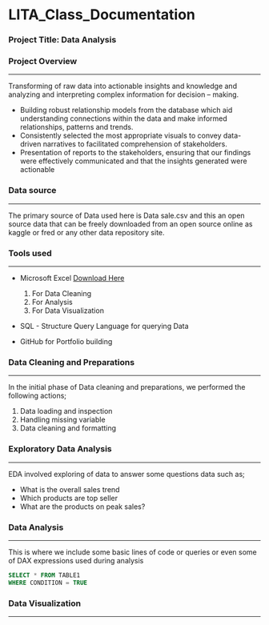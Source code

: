 # LITA_Class_Documentation

### Project Title: Data Analysis

### Project Overview
---

Transforming of raw data into actionable insights and knowledge and analyzing and interpreting complex information for decision – making. 
- Building robust relationship models from the database which aid understanding connections within the data and make informed relationships, patterns and trends. 
- Consistently selected the most appropriate visuals to convey data-driven narratives to facilitated comprehension of stakeholders. 
- Presentation of reports to the stakeholders, ensuring that our findings were effectively communicated and that the insights generated were actionable

### Data source
---

The primary source of Data used here is Data sale.csv and this an open source data that can be freely downloaded from an open source online as kaggle or fred or any other data repository site.

### Tools used
---

- Microsoft Excel [Download Here](https://www.microsoft.com)
  1. For Data Cleaning
  2. For Analysis
  3. For Data Visualization
     
- SQL - Structure Query Language for querying Data
- GitHub for Portfolio building

### Data Cleaning and Preparations
---

In the initial phase of Data cleaning and preparations, we performed the following actions;
1. Data loading and inspection
2. Handling missing variable
3. Data cleaning and formatting

### Exploratory Data Analysis
---
EDA involved exploring of data to answer some questions data such as;
- What is the overall sales trend
- Which products are top seller
- What are the products on peak sales?

### Data Analysis
---
This is where we include some basic lines of code or queries or even some of DAX expressions used during analysis

```SQL
SELECT * FROM TABLE1
WHERE CONDITION = TRUE
```
### Data Visualization
---


